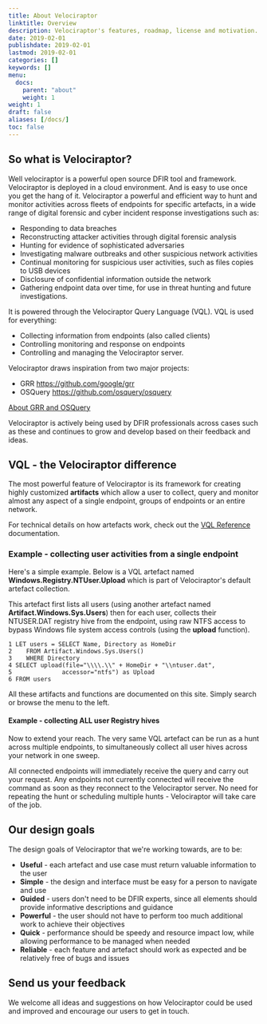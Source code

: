 ```yaml
---
title: About Velociraptor
linktitle: Overview
description: Velociraptor's features, roadmap, license and motivation.
date: 2019-02-01
publishdate: 2019-02-01
lastmod: 2019-02-01
categories: []
keywords: []
menu:
  docs:
    parent: "about"
    weight: 1
weight: 1
draft: false
aliases: [/docs/]
toc: false
---
```


## So what is Velociraptor?

Well velociraptor is a powerful open source DFIR tool and framework. Velociraptor is deployed in a cloud environment. And is easy to use once you get the hang of it. Velociraptor a powerful and efficient way to hunt and monitor activities across fleets of endpoints for specific artefacts, in a wide range of digital forensic and cyber incident response investigations such as:
* Responding to data breaches
* Reconstructing attacker activities through digital forensic analysis
* Hunting for evidence of sophisticated adversaries
* Investigating malware outbreaks and other suspicious network activities
* Continual monitoring for suspicious user activities, such as files copies to USB devices
* Disclosure of confidential information outside the network
* Gathering endpoint data over time, for use in threat hunting and future investigations.

It is powered through the Velociraptor Query Language (VQL). VQL is used for everything:
* Collecting information from endpoints (also called clients)
* Controlling monitoring and response on endpoints
* Controlling and managing the Velociraptor server.

Velociraptor draws inspiration from two major projects:
*   GRR  https://github.com/google/grr
*   OSQuery https://github.com/osquery/osquery

[About GRR and OSQuery](../about/compare)

Velociraptor is actively being used by DFIR professionals across cases such as these and continues to grow and develop based on their feedback and ideas.


## VQL - the Velociraptor difference

The most powerful feature of Velociraptor is its framework for creating highly customized **artifacts** which allow a user to collect, query and monitor almost any aspect of a single endpoint, groups of endpoints or an entire network.

<!--
For some great examples of how artefacts can be used, refer to the [Use Cases](../docs/use_cases).
-->

For technical details on how artefacts work, check out the [VQL Reference](../docs/vql_reference) documentation.

### Example - collecting user activities from a single endpoint

Here's a simple example. Below is a VQL artefact named **Windows.Registry.NTUser.Upload** which is part of Velociraptor's default artefact collection.

This artefact first lists all users (using another artefact named **Artifact.Windows.Sys.Users**) then for each user, collects their NTUSER.DAT registry hive from the endpoint, using raw NTFS access to bypass Windows file system access controls (using the **upload** function).

```text
1 LET users = SELECT Name, Directory as HomeDir
2    FROM Artifact.Windows.Sys.Users()
3    WHERE Directory
4 SELECT upload(file="\\\\.\\" + HomeDir + "\\ntuser.dat",
5              accessor="ntfs") as Upload
6 FROM users
```

All these artifacts and functions are documented on this site. Simply search or browse the menu to the left.

#### Example - collecting ALL user Registry hives

Now to extend your reach. The very same VQL artefact can be run as a hunt across multiple endpoints, to simultaneously collect all user hives across your network in one sweep.

All connected endpoints will immediately receive the query and carry out your request. Any endpoints not currently connected will receive the command as soon as they reconnect to the Velociraptor server. No need for repeating the hunt or scheduling multiple hunts - Velociraptor will take care of the job.

<!--
#### Example - tracking an attacker's activities through their Registry hives

Let's extend this simple example a little more. Say you're investigating an attacker on your network. You've identified they're using a compromised backup service account and you want to collect all Registry hives from every system on which they've made an interactive login, to examine evidence of folders accessed, search queries entered into Explorer and files they've opened - critical evidence when answering questions about whether the attacker accessed any confidential information.

Velociraptor and VQL makes this simple. Make a copy of the artefact (named for example **Custom.Windows.Registry.NTUser.Upload**), then edit the VQL to focus on the compromised account name, by changing this line:

```text
4 SELECT upload(file="\\\\.\\" + HomeDir + "\\ntuser.dat",
```

to this:

```text
4 SELECT upload(file="\\\\.\\nick\\ntuser.dat",
```

Your new artefact will look something like this:

```text
1 LET users = SELECT Name, Directory as HomeDir
2    FROM Artifact.Windows.Sys.Users()
3    WHERE Directory
4 SELECT upload(file="\\\\.\\nick\\ntuser.dat",
5              accessor="ntfs") as Upload
6 FROM users
7
```
-->

## Our design goals

The design goals of Velociraptor that we're working towards, are to be:

* **Useful** - each artefact and use case must return valuable information to the user
* **Simple** - the design and interface must be easy for a person to navigate and use
* **Guided** - users don't need to be DFIR experts, since all elements should provide informative descriptions and guidance
* **Powerful** - the user should not have to perform too much additional work to achieve their objectives
* **Quick** - performance should be speedy and resource impact low, while allowing performance to be managed when needed
* **Reliable** - each feature and artefact should work as expected and be relatively free of bugs and issues

## Send us your feedback

We welcome all ideas and suggestions on how Velociraptor could be used and improved and encourage our users to get in touch.


<!-- Insert contact details
You can connect with us via:
-->
